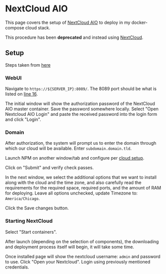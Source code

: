 # NextCloud AIO

This page covers the setup of [NextCloud AIO](https://github.com/nextcloud/all-in-one) to deploy in my docker-compose cloud stack.

This procedure has been **deprecated** and instead using [NextCloud](./cloud).

## Setup

Steps taken from [here](https://myunraid-ru.translate.goog/nextcloud-aio/?_x_tr_sl=auto&_x_tr_tl=en&_x_tr_hl=de&_x_tr_pto=wapp)

### WebUI

Navigate to `https://${SERVER_IP}:8089/`. The 8089 port should be what is listed on [line 16](https://github.com/adamzvolanek/DevRack/blob/main/docker-compose/cloud-aio/cloud-aio.yaml).

The initial window will show the authorization password of the NextCloud AIO master container. Save the password somewhere locally. Select "Open Nextcloud AIO Login" and paste the received password into the login form and click "Login".

### Domain

After authorization, the system will prompt us to enter the domain through which our cloud will be available. Enter `subdomain.domain.tld`.

Launch NPM on another window/tab and configure per [cloud setup](./nginx_proxy_manager#cloud-setup).

Click on "Submit" and verify check passes.

In the next window, we select the additional options that we want to install along with the cloud and the time zone, and also carefully read the requirements for the required space, required ports, and the amount of RAM for deploying. Leave all options unchecked, update Timezone to: `America/Chicago`.

Click the Save changes button.

### Starting NextCloud

Select "Start containers".

After launch (depending on the selection of components), the downloading and deployment process itself will begin, it will take some time.

Once installed page will show the nextcloud username: `admin` and password to use. Click "Open your Nextcloud". Login using previously mentioned credentials.

